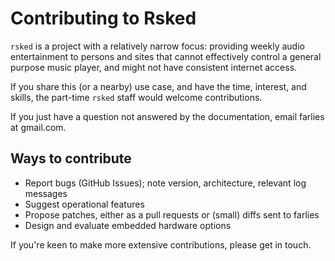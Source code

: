 # Contributing to Rsked

`rsked` is a project with a relatively narrow focus: providing weekly
audio entertainment to persons and sites that cannot effectively control 
a general purpose music player, and might not have consistent internet
access.

If you share this (or a nearby) use case, and have the time, interest, and
skills, the part-time `rsked` staff would welcome contributions.

If you just have a question not answered by the documentation, email
farlies at gmail.com.

## Ways to contribute

- Report bugs (GitHub Issues); note version, architecture, relevant log messages
- Suggest operational features
- Propose patches, either as a pull requests or (small) diffs sent to farlies
- Design and evaluate embedded hardware options

If you're keen to make more extensive contributions, please get in touch.

